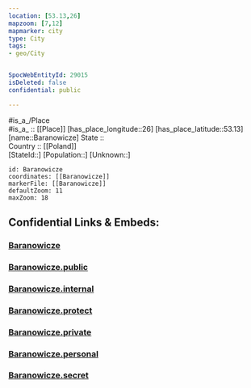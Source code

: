 ```yaml
---
location: [53.13,26] 
mapzoom: [7,12] 
mapmarker: city 
type: City
tags:
- geo/City


SpocWebEntityId: 29015
isDeleted: false
confidential: public

---
```

#is_a_/Place  
#is_a_ :: [[Place]] 
[has_place_longitude::26] 
[has_place_latitude::53.13] 
[name::Baranowicze] 
State ::  
Country :: [[Poland]]  
[StateId::] 
[Population::] 
[Unknown::] 


```leaflet
id: Baranowicze
coordinates: [[Baranowicze]] 
markerFile: [[Baranowicze]] 
defaultZoom: 11 
maxZoom: 18
```


## Confidential Links & Embeds: 

### [Baranowicze](/_Standards/Earth/Continent/Europe/Europe~East/Belarus/Oblasts~Belarus/Brest/City/Baranowicze.md) 

### [Baranowicze.public](/_public/Earth/Continent/Europe/Europe~East/Belarus/Oblasts~Belarus/Brest/City/Baranowicze.public.md) 

### [Baranowicze.internal](/_internal/Earth/Continent/Europe/Europe~East/Belarus/Oblasts~Belarus/Brest/City/Baranowicze.internal.md) 

### [Baranowicze.protect](/_protect/Earth/Continent/Europe/Europe~East/Belarus/Oblasts~Belarus/Brest/City/Baranowicze.protect.md) 

### [Baranowicze.private](/_private/Earth/Continent/Europe/Europe~East/Belarus/Oblasts~Belarus/Brest/City/Baranowicze.private.md) 

### [Baranowicze.personal](/_personal/Earth/Continent/Europe/Europe~East/Belarus/Oblasts~Belarus/Brest/City/Baranowicze.personal.md) 

### [Baranowicze.secret](/_secret/Earth/Continent/Europe/Europe~East/Belarus/Oblasts~Belarus/Brest/City/Baranowicze.secret.md)

